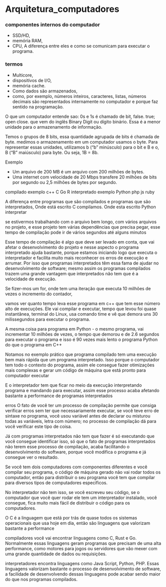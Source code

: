 # Arquitetura_computadores
### componentes internos do computador
- SSD/HD,
-  memória RAM,
-  CPU,
A diferença entre eles e como se comunicam para executar o programa.

### termos
- Multicore,
- dispositivos de I/O,
- memória cache.
- Como dados são armazenados,
- como, por exemplo, números inteiros, caracteres, listas, números decimais são representados internamente no computador e porque faz sentido na programação.

O que um computador entende sao:  0s e 1s é chamado de bit,
false. true; open close.
que vem do inglês Binary Digit ou dígito binário.
Essa é a menor unidade para o armazenamento de informação.

Temos o grupos de 8 bits, essa quantidade agrupada de bits
é chamada de byte. medimos o armazenamento em um computador usamos o byte.
Para representar essas unidades,
utilizamos b (“b” minúsculo) para o bit e B
e o, B (“B” maiúsculo) para byte. Ou seja, 1B = 8b.

Exemplo
 - Um arquivo de 200 MB é um arquivo com 200 milhões de bytes.
 - Uma internet com velocidade de 20 Mbps transfere 20 milhões de bits por segundo ou 2,5 milhões de bytes por segundo.

compilado  exemplo c++ C Go R
interpretado exemplo Python php js ruby

A diferença entre programas que são compilados e programas que são interpretados,
Onde está escrito C compilamos.
Onde esta escrito Python interpretar

se estivermos trabalhando com o arquivo bem longo, com vários arquivos no projeto, e esse projeto tem várias dependências que precisa pegar, esse tempo de compilação pode ir de vários segundos até alguns minutos

Esse tempo de compilação é algo que deve ser levado em conta, que vai afetar o desenvolvimento do projeto e nesse aspecto o programa interpretado ajuda bastante, porque estamos iniciando logo que executa o interpretador e facilita muito mais reconhecer os erros de execução e arrumar.
Por isso que programas interpretados têm essa fama de ajudar no desenvolvimento de software; mesmo assim os programas compilados trazem uma grande vantagem que interpretados não tem que é a velocidade de execução.

Se fizer-mos um for, onde tem uma iteração que executa 10 milhões de vezes o incremento do contador,

vamos ver quanto tempo leva esse programa em c++ que tem esse número alto de execuções.
Ele vai compilar e executar, tempo que levou foi quase instantânea, terminal do Linux, usa comando time e vê que demora uns 30 milissegundos para executar o programa.

A mesma coisa para programa em Python - o mesmo programa, vai incrementar 10 milhões de vezes, o tempo que demorou e de 2.6 segundos para executar o programa e isso é 90 vezes mais lento o programa Python do que o programa em C++

Notamos no exemplo prático que programa compilado tem uma execução bem mais rápida que um programa interpretado.
Isso porque o computador tem todo o contexto do programa, assim ele consegue fazer otimizações mais complexas e gerar um código de máquina que está pronto para computador executar

E o interpretador tem que ficar no meio da execução interpretando programa e mandando para executar, assim esse processo acaba afetando bastante a performance de programas interpretados

erros
O fato de você ter um processo de compilação permite que consiga verificar erros sem ter que necessariamente executar, se você teve erro de sintaxe no programa, você usou variável antes de declarar ou misturou todas as variáveis, letra com número; no processo de compilação dá para você verificar este tipo de coisa.

Já com programas interpretados não tem que fazer é só executando que você consegue identificar isso, só que o fato de programas interpretados não terem esse processo de compilação, acaba facilitando o desenvolvimento do software, porque você modifica o programa e já consegue ver o resultado.

Se você tem dois computadores com componentes diferentes e você compilar seu programa, o código de máquina gerado não vai rodar todos os computador, então para distribuir o seu programa você tem que compilar para diversos tipos de computadores específicos.

No interpretador não tem isso, se você escreveu seu código, se o computador que você quer rodar ele tem um interpretador instalado, você consegue, fica muito mais fácil de distribuir o código para os computadores.

O C é a linguagem que está por trás de quase todos os sistemas operacionais que usa hoje em dia, então são linguagens que valorizam bastante a performance

compiladores você vai encontrar linguagens como C, Rust e Go.
Normalmente essas linguagens geram programas que precisam de uma alta performance, como motores para jogos ou servidores que vão mexer com uma grande quantidade de dados ou requisições.

interpretadores encontra linguagens como Java Script, Python, PHP.
Essas linguagens valorizam bastante o processo de desenvolvimento de software, a facilidade de desenvolvendo dessas linguagens pode acabar sendo maior do que nos programas compilados.